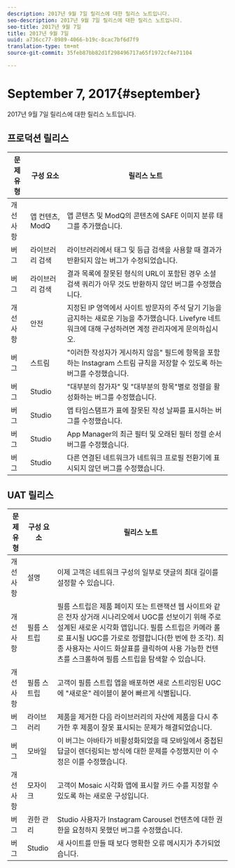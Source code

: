 ```yaml
---
description: 2017년 9월 7일 릴리스에 대한 릴리스 노트입니다.
seo-description: 2017년 9월 7일 릴리스에 대한 릴리스 노트입니다.
seo-title: 2017년 9월 7일
title: 2017년 9월 7일
uuid: a736cc77-8989-4066-b19c-8cac7bf6d7f9
translation-type: tm+mt
source-git-commit: 35feb87bb82d1f298496717a65f1972cf4e71104

---
```



# September 7, 2017{#september}

2017년 9월 7일 릴리스에 대한 릴리스 노트입니다.

## 프로덕션 릴리스

| **문제 유형** | **구성 요소** | **릴리스 노트** |
|---|---|---|
| 개선 사항 | 앱 컨텐츠, ModQ | 앱 콘텐츠 및 ModQ의 콘텐츠에 SAFE 이미지 분류 태그를 추가했습니다. |
| 버그 | 라이브러리 검색 | 라이브러리에서 태그 및 등급 검색을 사용할 때 결과가 반환되지 않는 버그가 수정되었습니다. |
| 버그 | 라이브러리 검색 | 결과 목록에 잘못된 형식의 URL이 포함된 경우 소셜 검색 쿼리가 아무 것도 반환하지 않던 버그를 수정했습니다. |
| 개선 사항 | 안전 | 지정된 IP 영역에서 사이트 방문자의 주석 달기 기능을 금지하는 새로운 기능을 추가했습니다. Livefyre 네트워크에 대해 구성하려면 계정 관리자에게 문의하십시오. |
| 버그 | 스트림 | "이러한 작성자가 게시하지 않음" 필드에 항목을 포함하는 Instagram 스트림 규칙을 저장할 수 있도록 하는 버그를 수정했습니다. |
| 버그 | Studio | "대부분의 참가자" 및 "대부분의 항목"별로 정렬을 활성화하는 버그를 수정했습니다. |
| 버그 | Studio | 앱 타임스탬프가 표에 잘못된 작성 날짜를 표시하는 버그를 수정했습니다. |
| 버그 | Studio | App Manager의 최근 필터 및 오래된 필터 정렬 순서 버그를 수정했습니다. |
| 버그 | Studio | 다른 연결된 네트워크가 네트워크 프로필 전환기에 표시되지 않던 버그를 수정했습니다. |

## UAT 릴리스

| **문제 유형** | **구성 요소** | **릴리스 노트** |
|---|---|---|
| 개선 사항 | 설명 | 이제 고객은 네트워크 구성의 일부로 댓글의 최대 길이를 설정할 수 있습니다. |
| 개선 사항 | 필름 스트립 | 필름 스트립은 제품 페이지 또는 트랜잭션 웹 사이트와 같은 전자 상거래 시나리오에서 UGC를 선보이기 위해 주로 설계된 새로운 시각화 앱입니다. 필름 스트립은 카메라 롤로 표시될 UGC를 가로로 정렬합니다(한 번에 한 조각). 최종 사용자는 사이드 화살표를 클릭하여 사용 가능한 컨텐츠를 스크롤하여 필름 스트립을 탐색할 수 있습니다. |
| 개선 사항 | 필름 스트립 | 고객이 필름 스트립 앱을 배포하면 새로 스트리밍된 UGC에 "새로운" 레이블이 붙어 빠르게 식별됩니다. |
| 버그 | 라이브러리 | 제품을 제거한 다음 라이브러리의 자산에 제품을 다시 추가한 후 제품이 잘못 표시되는 문제가 해결되었습니다. |
| 버그 | 모바일 | 이 버그는 아바타가 비활성화되었을 때 모바일에서 중첩된 답글이 렌더링되는 방식에 대한 문제를 수정했지만 이 수정은 이를 수정했습니다. |
| 개선 사항 | 모자이크 | 고객이 Mosaic 시각화 앱에 표시할 카드 수를 지정할 수 있도록 하는 새로운 구성입니다. |
| 버그 | 권한 관리 | Studio 사용자가 Instagram Carousel 컨텐츠에 대한 권한을 요청하지 못했던 버그를 수정했습니다. |
| 버그 | Studio | 새 사이트를 만들 때 보다 명확한 오류 메시지가 추가되었습니다. |

